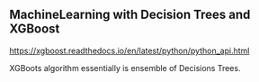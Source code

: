 ## MachineLearning with Decision Trees and XGBoost

https://xgboost.readthedocs.io/en/latest/python/python_api.html

XGBoots algorithm essentially is ensemble of Decisions Trees.
